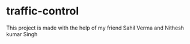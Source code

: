# traffic-control
This project is made with the help of my friend Sahil Verma and Nithesh kumar Singh 
